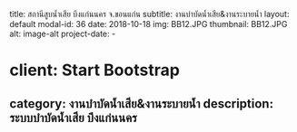 ---
---
title: สถานีสูบน้ำเสีย บึงแก่นนคร จ.ขอนแก่น
subtitle: งานบำบัดน้ำเสีย&งานระบายน้ำ
layout: default
modal-id: 36
date: 2018-10-18
img: BB12.JPG
thumbnail: BB12.JPG
alt: image-alt
project-date: -
# client: Start Bootstrap
category: งานบำบัดน้ำเสีย&งานระบายน้ำ
description: ระบบบำบัดน้ำเสีย บึงแก่นนคร
---